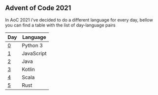 Advent of Code 2021
-

In AoC 2021 i've decided to do a different language for every day, bellow
you can find a table with the list of day-language pairs

| Day | Language |
| --- | -------- |
|  [0](https://github.com/ENDERZOMBI102/AdventOfCode/tree/master/2021/day0)  | Python 3 |
|  [1](https://github.com/ENDERZOMBI102/AdventOfCode/tree/master/2021/day1)  | JavaScript |
|  [2](https://github.com/ENDERZOMBI102/AdventOfCode/tree/master/2021/day2)  | Java |
|  [3](https://github.com/ENDERZOMBI102/AdventOfCode/tree/master/2021/day3)  | Kotlin |
|  [4](https://github.com/ENDERZOMBI102/AdventOfCode/tree/master/2021/day4)  | Scala |
|  [5](https://github.com/ENDERZOMBI102/AdventOfCode/tree/master/2021/day5)  | Rust |